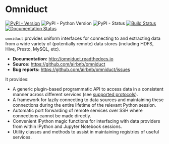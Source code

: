 # Omniduct
[![PyPI - Version](https://img.shields.io/pypi/v/omniduct.svg)](https://pypi.org/project/omniduct/)
![PyPI - Python Version](https://img.shields.io/pypi/pyversions/omniduct.svg)
![PyPI - Status](https://img.shields.io/pypi/status/omniduct.svg)
[![Build Status](https://travis-ci.org/airbnb/omniduct.svg?branch=master)](https://travis-ci.org/airbnb/omniduct)
[![Documentation Status](https://readthedocs.org/projects/omniduct/badge/?version=latest)](http://omniduct.readthedocs.io/en/latest/?badge=latest)


`omniduct` provides uniform interfaces for connecting to and extracting data from a wide variety of (potentially remote) data stores (including HDFS, Hive, Presto, MySQL, etc).

- **Documentation:** http://omniduct.readthedocs.io
- **Source:** https://github.com/airbnb/omniduct
- **Bug reports:** https://github.com/airbnb/omniduct/issues

It provides:

- A generic plugin-based programmatic API to access data in a consistent manner across different services (see [supported protocols](http://omniduct.readthedocs.io/en/latest/protocols.html)).
- A framework for lazily connecting to data sources and maintaining these connections during the entire lifetime of the relevant Python session.
- Automatic port forwarding of remote services over SSH where connections cannot be made directly.
- Convenient IPython magic functions for interfacing with data providers from within IPython and Jupyter Notebook sessions.
- Utility classes and methods to assist in maintaining registries of useful services.
